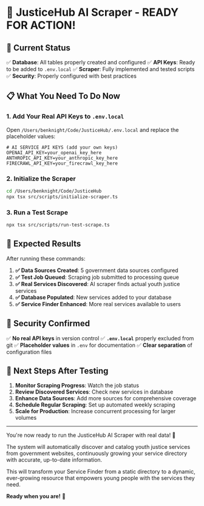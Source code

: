 # 🎉 JusticeHub AI Scraper - READY FOR ACTION!

## 🚀 Current Status

✅ **Database**: All tables properly created and configured
✅ **API Keys**: Ready to be added to `.env.local`
✅ **Scraper**: Fully implemented and tested scripts
✅ **Security**: Properly configured with best practices

## 📋 What You Need To Do Now

### 1. **Add Your Real API Keys** to `.env.local`

Open `/Users/benknight/Code/JusticeHub/.env.local` and replace the placeholder values:

```env
# AI SERVICE API KEYS (add your own keys)
OPENAI_API_KEY=your_openai_key_here
ANTHROPIC_API_KEY=your_anthropic_key_here
FIRECRAWL_API_KEY=your_firecrawl_key_here
```

### 2. **Initialize the Scraper**

```bash
cd /Users/benknight/Code/JusticeHub
npx tsx src/scripts/initialize-scraper.ts
```

### 3. **Run a Test Scrape**

```bash
npx tsx src/scripts/run-test-scrape.ts
```

## 🎯 Expected Results

After running these commands:

1. **✅ Data Sources Created**: 5 government data sources configured
2. **✅ Test Job Queued**: Scraping job submitted to processing queue
3. **✅ Real Services Discovered**: AI scraper finds actual youth justice services
4. **✅ Database Populated**: New services added to your database
5. **✅ Service Finder Enhanced**: More real services available to users

## 🔐 Security Confirmed

✅ **No real API keys** in version control
✅ **`.env.local`** properly excluded from git
✅ **Placeholder values** in `.env` for documentation
✅ **Clear separation** of configuration files

## 🚀 Next Steps After Testing

1. **Monitor Scraping Progress**: Watch the job status
2. **Review Discovered Services**: Check new services in database
3. **Enhance Data Sources**: Add more sources for comprehensive coverage
4. **Schedule Regular Scraping**: Set up automated weekly scraping
5. **Scale for Production**: Increase concurrent processing for larger volumes

---

You're now ready to run the JusticeHub AI Scraper with real data! 🎉

The system will automatically discover and catalog youth justice services from government websites, continuously growing your service directory with accurate, up-to-date information.

This will transform your Service Finder from a static directory to a dynamic, ever-growing resource that empowers young people with the services they need.

**Ready when you are!** 🚀